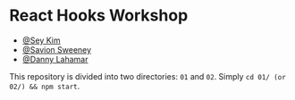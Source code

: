 # React Hooks Workshop

- [@Sey Kim](www.linkedin.com/in/sey-kim)
- [@Savion Sweeney](www.linkedin.com/in/savion-sweeney)
- [@Danny Lahamar](www.linkedin.com/in/sey-kim)

This repository is divided into two directories: `01` and `02`. Simply `cd 01/ (or 02/) && npm start`.
